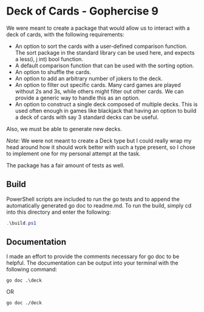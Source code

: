 # Deck of Cards - Gophercise 9

We were meant to create a package that would allow us to interact with a deck of cards, with the following requirements:

- An option to sort the cards with a user-defined comparison function. The sort package in the standard library can be used here, and expects a less(i, j int) bool function.
- A default comparison function that can be used with the sorting option.
- An option to shuffle the cards.
- An option to add an arbitrary number of jokers to the deck.
- An option to filter out specific cards. Many card games are played without 2s and 3s, while others might filter out other cards. We can provide a generic way to handle this as an option.
- An option to construct a single deck composed of multiple decks. This is used often enough in games like blackjack that having an option to build a deck of cards with say 3 standard decks can be useful.

Also, we must be able to generate new decks.

*Note*: We were not meant to create a Deck type but I could really wrap my head around how it should work better with such a type present, so I chose to implement one for my personal attempt at the task.

The package has a fair amount of tests as well.

## Build
PowerShell scripts are included to run the go tests and to append the automatically generated go doc to readme.md.
To run the build, simply cd into this directory and enter the following:
```powershell
.\build.ps1
```

## Documentation
I made an effort to provide the comments necessary for go doc to be helpful. The documentation can be output into your terminal with the following command:
```
go doc .\deck
```
OR
```
go doc ./deck
```


